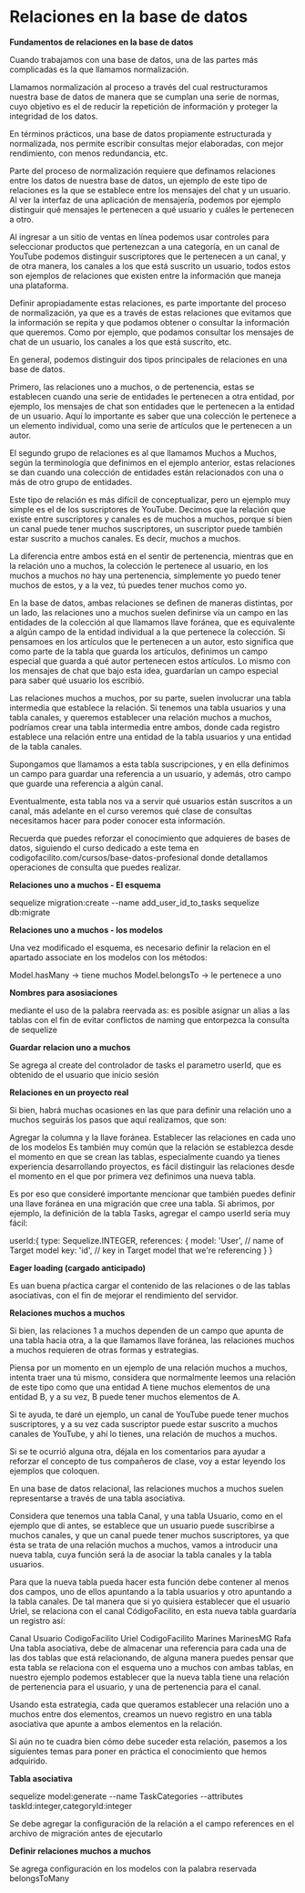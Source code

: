 # Relaciones en la base de datos

**Fundamentos de relaciones en la base de datos**

Cuando trabajamos con una base de datos, una de las partes más complicadas es la que llamamos normalización.

Llamamos normalización al proceso a través del cual restructuramos nuestra base de datos de manera que se cumplan una serie de normas, cuyo objetivo es el de reducir la repetición de información y proteger la integridad de los datos.

En términos prácticos, una base de datos propiamente estructurada y normalizada, nos permite escribir consultas mejor elaboradas, con mejor rendimiento, con menos redundancia, etc.

Parte del proceso de normalización requiere que definamos relaciones entre los datos de nuestra base de datos, un ejemplo de este tipo de relaciones es la que se establece entre los mensajes del chat y un usuario. Al ver la interfaz de una aplicación de mensajería, podemos por ejemplo distinguir qué mensajes le pertenecen a qué usuario y cuáles le pertenecen a otro.

Al ingresar a un sitio de ventas en línea podemos usar controles para seleccionar productos que pertenezcan a una categoría, en un canal de YouTube podemos distinguir suscriptores que le pertenecen a un canal, y de otra manera, los canales a los que está suscrito un usuario, todos estos son ejemplos de relaciones que existen entre la información que maneja una plataforma.

Definir apropiadamente estas relaciones, es parte importante del proceso de normalización, ya que es a través de estas relaciones que evitamos que la información se repita y que podamos obtener o consultar la información que queremos. Como por ejemplo, que podamos consultar los mensajes de chat de un usuario, los canales a los que está suscrito, etc.

En general, podemos distinguir dos tipos principales de relaciones en una base de datos.

Primero, las relaciones uno a muchos, o de pertenencia, estas se establecen cuando una serie de entidades le pertenecen a otra entidad, por ejemplo, los mensajes de chat son entidades que le pertenecen a la entidad de un usuario. Aquí lo importante es saber que una colección le pertenece a un elemento individual, como una serie de artículos que le pertenecen a un autor.

El segundo grupo de relaciones es al que llamamos Muchos a Muchos, según la terminología que definimos en el ejemplo anterior, estas relaciones se dan cuando una colección de entidades están relacionados con una o más de otro grupo de entidades.

Este tipo de relación es más difícil de conceptualizar, pero un ejemplo muy simple es el de los suscriptores de YouTube. Decimos que la relación que existe entre suscriptores y canales es de muchos a muchos, porque si bien un canal puede tener muchos suscriptores, un suscriptor puede también estar suscrito a muchos canales. Es decir, muchos a muchos.

La diferencia entre ambos está en el sentir de pertenencia, mientras que en la relación uno a muchos, la colección le pertenece al usuario, en los muchos a muchos no hay una pertenencia, simplemente yo puedo tener muchos de estos, y a la vez, tú puedes tener muchos como yo.

En la base de datos, ambas relaciones se definen de maneras distintas, por un lado, las relaciones uno a muchos suelen definirse vía un campo en las entidades de la colección al que llamamos llave foránea, que es equivalente a algún campo de la entidad individual a la que pertenece la colección. Si pensamoes en los artículos que le pertenecen a un autor, esto significa que como parte de la tabla que guarda los artículos, definimos un campo especial que guarda a qué autor pertenecen estos artículos. Lo mismo con los mensajes de chat que bajo esta idea, guardarían un campo especial para saber qué usuario los escribió.

Las relaciones muchos a muchos, por su parte, suelen involucrar una tabla intermedia que establece la relación. Si tenemos una tabla usuarios y una tabla canales, y queremos establecer una relación muchos a muchos, podríamos crear una tabla intermedia entre ambos, donde cada registro establece una relación entre una entidad de la tabla usuarios y una entidad de la tabla canales.

Supongamos que llamamos a esta tabla suscripciones, y en ella definimos un campo para guardar una referencia a un usuario, y además, otro campo que guarde una referencia a algún canal.

Eventualmente, esta tabla nos va a servir qué usuarios están suscritos a un canal, más adelante en el curso veremos qué clase de consultas necesitamos hacer para poder conocer esta información.

Recuerda que puedes reforzar el conocimiento que adquieres de bases de datos, siguiendo el curso dedicado a este tema en codigofacilito.com/cursos/base-datos-profesional donde detallamos operaciones de consulta que puedes realizar.

**Relaciones uno a muchos - El esquema**

sequelize migration:create --name add_user_id_to_tasks 
sequelize db:migrate

**Relaciones uno a muchos - los modelos**

Una vez modificado el esquema, es necesario definir la relacion en el apartado associate en los modelos con los métodos:

Model.hasMany -> tiene muchos
Model.belongsTo -> le pertenece a uno

**Nombres para asosiaciones**
 
mediante el uso de la palabra reervada as: es posible asignar un alias a las tablas con el fin de evitar conflictos de naming que entorpezca la consulta de sequelize


**Guardar relacion uno a muchos**

Se agrega al create del controlador de tasks el parametro userId, que es obtenido de el usuario que inicio sesión

**Relaciones en un proyecto real**

Si bien, habrá muchas ocasiones en las que para definir una relación uno a muchos seguirás los pasos que aquí realizamos, que son:

Agregar la columna y la llave foránea.
Establecer las relaciones en cada uno de los modelos
Es también muy común que la relación se establezca desde el momento en que se crean las tablas, especialmente cuando ya tienes experiencia desarrollando proyectos, es fácil distinguir las relaciones desde el momento en el que por primera vez definimos una nueva tabla.

Es por eso que consideré importante mencionar que también puedes definir una llave foránea en una migración que cree una tabla. Si abrimos, por ejemplo, la definición de la tabla Tasks, agregar el campo userId sería muy fácil:

userId:{
        type: Sequelize.INTEGER,
        references: {
          model: 'User', // name of Target model
          key: 'id', // key in Target model that we're referencing
        }
}

**Eager loading (cargado anticipado)**

Es uan buena pŕactica cargar el contenido de las relaciones o de las tablas asociativas, con el fin de mejorar el rendimiento del servidor.

**Relaciones muchos a muchos**

Si bien, las relaciones 1 a muchos dependen de un campo que apunta de una tabla hacia otra, a la que llamamos llave foránea, las relaciones muchos a muchos requieren de otras formas y estrategias.

Piensa por un momento en un ejemplo de una relación muchos a muchos, intenta traer una tú mismo, considera que normalmente leemos una relación de este tipo como que una entidad A tiene muchos elementos de una entidad B, y a su vez, B puede tener muchos elementos de A.

Si te ayuda, te daré un ejemplo, un canal de YouTube puede tener muchos suscriptores, y a su vez cada suscriptor puede estar suscrito a muchos canales de YouTube, y ahí lo tienes, una relación de muchos a muchos.

Si se te ocurrió alguna otra, déjala en los comentarios para ayudar a reforzar el concepto de tus compañeros de clase, voy a estar leyendo los ejemplos que coloquen.

En una base de datos relacional, las relaciones muchos a muchos suelen representarse a través de una tabla asociativa.

Considera que tenemos una tabla Canal, y una tabla Usuario, como en el ejemplo que di antes, se establece que un usuario puede suscribirse a muchos canales, y que un canal puede tener muchos suscriptores, ya que ésta se trata de una relación muchos a muchos, vamos a introducir una nueva tabla, cuya función será la de asociar la tabla canales y la tabla usuarios.

Para que la nueva tabla pueda hacer esta función debe contener al menos dos campos, uno de ellos apuntando a la tabla usuarios y otro apuntando a la tabla canales. De tal manera que si yo quisiera establecer que el usuario Uriel, se relaciona con el canal CódigoFacilito, en esta nueva tabla guardaría un registro así:

Canal	Usuario
CodigoFacilito	Uriel
CodigoFacilito	Marines
MarinesMG	Rafa
Una tabla asociativa, debe de almacenar una referencia para cada una de las dos tablas que está relacionando, de alguna manera puedes pensar que esta tabla se relaciona con el esquema uno a muchos con ambas tablas, en nuestro ejemplo podemos establecer que la nueva tabla tiene una relación de pertenencia para el usuario, y una de pertenencia para el canal.

Usando esta estrategia, cada que queramos establecer una relación uno a muchos entre dos elementos, creamos un nuevo registro en una tabla asociativa que apunte a ambos elementos en la relación.

Si aún no te cuadra bien cómo debe suceder esta relación, pasemos a los siguientes temas para poner en práctica el conocimiento que hemos adquirido.

**Tabla asociativa**

sequelize model:generate --name TaskCategories --attributes taskId:integer,categoryId:integer

Se debe agregar la configuración de la relación a el campo references en el archivo de migración antes de ejecutarlo

**Definir relaciones muchos a muchos**

Se agrega configuración en los modelos con la palabra reservada belongsToMany